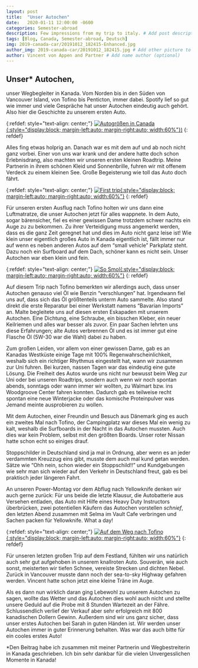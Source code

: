 ```yaml
---
layout: post
title:  "Unser Autochen"
date:   2020-01-11 12:00:00 -0600
categories: Semester-abroad
description: Few impressions from my trip to italy. # Add post description 
tags: [Blog, Canada, Semester-abroad, Deutsch]
img: 2019-canada-car/20191012_182415-Enhanced.jpg
author_img: 2019-canada-car/20191012_182415.jpg # Add other picture to author box
author: Vincent von Appen and Partner # Add name author (optional)
---
```


## Unser* Autochen,

unser Wegbegleiter in Kanada. Vom Norden bis in den Süden von Vancouver Island, von Tofino bis Penticton, immer dabei. Spotify lief so gut wie immer und viele Gespräche hat unser Autochen eindeutig auch gehört. Also hier die Geschichte zu unserem ersten Auto.

{:refdef: style="text-align: center;"}
[![Autogrößen in Canada](/assets/img/2019-canada-car/IMG_7981.jpg){:style="display:block; margin-left:auto; margin-right:auto; width:60%"})](/assets/img/2019-canada-car/IMG_7981.jpg)
{: refdef}

Alles fing etwas holprig an. Danach war es mit dem auf und ab noch nicht ganz vorbei. Einer von uns war krank und der andere hatte doch schon Erlebnisdrang, also machten wir unseren ersten kleinen Roadtrip. Meine Partnerin in ihrem schönen Kleid und Sonnenbrille, fuhren wir mit offenem Verdeck zu einem kleinen See. Große Begeisterung wie toll das Auto doch fährt.

{:refdef: style="text-align: center;"}
[![First trip](/assets/img/2019-canada-car/20190828_113425.jpg){:style="display:block; margin-left:auto; margin-right:auto; width:60%"}](/assets/img/2019-canada-car/20190828_113425.jpg)
{: refdef}


Für unseren ersten Ausflug nach Tofino holten wir uns dann eine Luftmatratze, die unser Autochen jetzt für alles wappnete. In dem Auto, sogar bärensicher, fiel es einer gewissen Dame trotzdem schwer nachts ein Auge zu zu bekommen. Zu ihrer Verteidigung muss angemerkt werden, dass es die ganz Zeit geregnet hat und dies im Auto nicht ganz leise ist! Wie klein unser eigentlich großes Auto in Kanada eigentlich ist, fällt immer nur auf wenn es neben anderen Autos auf dem “small vehicle” Parkplatz steht. Dazu noch ein Surfboard auf dem Dach, schöner kann es nicht sein. Unser Autochen war eben klein und fein.

{:refdef: style="text-align: center;"}
[![So Smol](/assets/img/2019-canada-car/smol_car.jpg){:style="display:block; margin-left:auto; margin-right:auto; width:60%"}](/assets/img/2019-canada-car/smol_car.jpg)
{: refdef}

Auf diesem Trip nach Tofino bemerkten wir allerdings auch, dass unser Autochen genauso viel Öl wie Benzin “verschlungen” hat. Irgendwann fiel uns auf, dass sich das Öl größtenteils unterm Auto sammelte. Also stand direkt die erste Reparatur bei einer Werkstatt namens “Bavarian Imports” an. Malte begleitete uns auf diesen ersten Eskapaden mit unserem Autochen. Eine Dichtung, eine Schraube, ein bisschen Kleber, ein neuer Keilriemen und alles war besser als zuvor. Ein paar Sachen lehrten uns diese Erfahrungen; alte Autos verbrennen Öl und es ist immer gut eine Flasche Öl (5W-30 war die Wahl) dabei zu haben.

Zum großen Leiden, vor allem von einer gewissen Dame, gab es an Kanadas Westküste einige Tage mit 100% Regenwahrscheinlichkeit, weshalb sich ein richtiger Rhythmus eingestellt hat, wann wir zusammen zur Uni fuhren. Bei kurzen, nassen Tagen war das eindeutig eine gute Lösung. Die Freiheit des Autos wurde uns nicht nur bewusst beim Weg zur Uni oder bei unseren Roadtrips, sondern auch wenn wir noch spontan abends, sonntags oder wann immer wir wollten, zu Walmart bzw. ins Woodgroove Center fahren konnten. Dadurch gab es teilweise recht spontan eine neue Winterjacke oder das komische Proteinpulver was Jemand meinte ausprobieren zu wollen.

Mit dem Autochen, einer Freundin und Besuch aus Dänemark ging es auch ein zweites Mal nach Tofino, der Campingplatz war dieses Mal ein wenig zu kalt, weshalb die Surfboards in der Nacht in das Autochen mussten. Auch dies war kein Problem, selbst mit den größten Boards. Unser roter Nissan hatte schon echt so einiges drauf.

Stoppschilder in Deutschland sind ja mal in Ordnung, aber wenn es an jeder verdammten Kreuzzug eins gibt, musste dem auch mal kund getan werden. Sätze wie “Ohh nein, schon wieder ein Stoppschild!!” und Kundgebungen wie sehr man sich wieder auf den Verkehr in Deutschland freut, gab es bei praktisch jeder längeren Fahrt.

An unseren Power-Montag vor dem Abflug nach Yellowknife denken wir auch gerne zurück: Für uns beide die letzte Klausur, die Autobatterie aus Versehen entladen, das Auto mit Hilfe eines Heavy Duty Instructors überbrücken, zwei potentiellen Käufern das Autochen vorstellen *schnief*, den letzten Abend zusammen mit Selma im Vault Cafe verbringen und Sachen packen für Yellowknife. What a day!

{:refdef: style="text-align: center;"}
[![Auf dem Weg nach Tofino](/assets/img/2019-canada-car/IMG_0320.jpg){:style="display:block; margin-left:auto; margin-right:auto; width:60%"}](/assets/img/2019-canada-car/IMG_0320.jpg)
{: refdef}

Für unseren letzten großen Trip auf dem Festland, fühlten wir uns natürlich auch sehr gut aufgehoben in unserem knallroten Auto. Souverän, wie auch sonst, meisterten wir tiefen Schnee, vereiste Strecken und dichten Nebel. Zurück in Vancouver musste dann noch der sea-to-sky Highway gefahren werden. Vincent hatte schon jetzt eine kleine Träne im Auge.

Als es dann nun wirklich daran ging Lebewohl zu unserem Autochen zu sagen, wollte das Wetter und das Autochen dies wohl auch nicht und stellte unsere Geduld auf die Probe mit 8 Stunden Wartezeit an der Fähre. Schlussendlich verlief der Verkauf aber sehr erfolgreich mit 800 kanadischen Dollern Gewinn. Außerdem sind wir uns ganz sicher, dass unser erstes Autochen bei Sarah in guten Händen ist. Wir werden unser Autochen immer in guter Erinnerung behalten. Was war das auch bitte für ein cooles erstes Auto!

*Den Beitrag habe ich zusammen mit meiner Partnerin und Wegbestreiterin in Kanada geschrieben. Ich bin sehr dankbar für die vielen Unvergesslichen Momente in Kanada! 